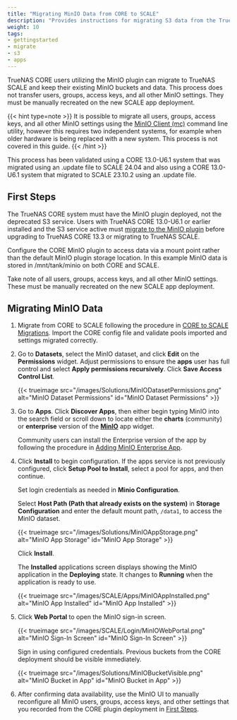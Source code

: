 ```yaml
---
title: "Migrating MinIO Data from CORE to SCALE"
description: "Provides instructions for migrating S3 data from the TrueNAS CORE MinIO plugin to the TrueNAS SCALE MinIO app."
weight: 10
tags:
- gettingstarted
- migrate
- s3
- apps
---
```


TrueNAS CORE users utilizing the MinIO plugin can migrate to TrueNAS SCALE and keep their existing MinIO buckets and data.
This process does not transfer users, groups, access keys, and all other MinIO settings.
They must be manually recreated on the new SCALE app deployment.

{{< hint type=note >}}
It is possible to migrate all users, groups, access keys, and all other MinIO settings using the [MinIO Client (mc)](https://github.com/minio/mc) command line utility, however this requires two independent systems, for example when older hardware is being replaced with a new system.
This process is not covered in this guide.
{{< /hint >}}

This process has been validated using a CORE 13.0-U6.1 system that was migrated using an .update file to SCALE 24.04 and also using a CORE 13.0-U6.1 system that migrated to SCALE 23.10.2 using an .update file.

## First Steps

The TrueNAS CORE system must have the MinIO plugin deployed, not the deprecated S3 service.
Users with TrueNAS CORE 13.0-U6.1 or earlier installed and the S3 service active must [migrate to the MinIO plugin](https://www.truenas.com/docs/core/13.0/coretutorials/jailspluginsvms/plugins/minioplugin/#migrating-from-s3-service-to-minio-plugin) before upgrading to TrueNAS CORE 13.3 or migrating to TrueNAS SCALE.

Configure the CORE MinIO plugin to access data via a mount point rather than the default MinIO plugin storage location.
In this example MinIO data is stored in <file>/mnt/tank/minio</file> on both CORE and SCALE.

Take note of all users, groups, access keys, and all other MinIO settings.
These must be manually recreated on the new SCALE app deployment.

## Migrating MinIO Data

1. Migrate from CORE to SCALE following the procedure in [CORE to SCALE Migrations](https://www.truenas.com/docs/scale/gettingstarted/migrate/).
   Import the CORE config file and validate pools imported and settings migrated correctly.

2. Go to **Datasets**, select the MinIO dataset, and click **Edit** on the **Permissions** widget.
   Adjust permissions to ensure the **apps** user has full control and select **Apply permissions recursively**.
   Click **Save Access Control List**.

   {{< trueimage src="/images/Solutions/MinIODatasetPermissions.png" alt="MinIO Dataset Permissions" id="MinIO Dataset Permissions" >}}

3. Go to **Apps**.
   Click **Discover Apps**, then either begin typing MinIO into the search field or scroll down to locate either the **charts** (community) or **enterprise** version of the [**MinIO**](https://www.truenas.com/docs/scale/scaletutorials/apps/communityapps/minioapp/) app widget.
  
   Community users can install the Enterprise version of the app by following the procedure in [Adding MinIO Enterprise App](https://www.truenas.com/docs/scale/scaletutorials/apps/enterpriseapps/minio/#adding-minio-enterprise-app).

4. Click **Install** to begin configuration.
   If the apps service is not previously configured, click **Setup Pool to Install**, select a pool for apps, and then continue.

   Set login credentials as needed in **Minio Configuration**.

   Select **Host Path (Path that already exists on the system)** in **Storage Configuration** and enter the default mount path, `/data1`, to access the MinIO dataset.

   {{< trueimage src="/images/Solutions/MinIOAppStorage.png" alt="MinIO App Storage" id="MinIO App Storage" >}}

   Click **Install**.

   The **Installed** applications screen displays showing the MinIO application in the **Deploying** state.
   It changes to **Running** when the application is ready to use.

   {{< trueimage src="/images/SCALE/Apps/MinIOAppInstalled.png" alt="MinIO App Installed" id="MinIO App Installed" >}}

5. Click **Web Portal** to open the MinIO sign-in screen.

   {{< trueimage src="/images/SCALE/Login/MinIOWebPortal.png" alt="MinIO Sign-In Screen" id="MinIO Sign-In Screen" >}}

   Sign in using configured credentials.
   Previous buckets from the CORE deployment should be visible immediately.

   {{< trueimage src="/images/Solutions/MinIOBucketVisible.png" alt="MinIO Bucket in App" id="MinIO Bucket in App" >}}

6. After confirming data availability, use the MinIO UI to manually reconfigure all MinIO users, groups, access keys, and other settings that you recorded from the CORE plugin deployment in [First Steps](#first-steps).
